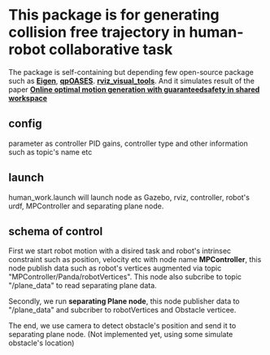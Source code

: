 # This package is for generating collision free trajectory in human-robot collaborative task 

The package is self-containing but depending few open-source package such as [**Eigen**](https://gitlab.com/libeigen/eigen.git), [**qpOASES**](https://github.com/kuka-isir/qpOASES). [**rviz_visual_tools**](https://github.com/PickNikRobotics/rviz_visual_tools). And it simulates result of the paper [**Online optimal motion generation with guaranteedsafety in shared workspace**](https://hal.archives-ouvertes.fr/hal-02496057/document)


## config 

parameter as controller PID gains, controller type and other information such as topic's name etc 

## launch

human_work.launch will launch node as Gazebo, rviz, controller, robot's urdf, MPController and separating plane node.

## schema of control

First we start robot motion with a disired task and robot's intrinsec constraint such as position, velocity etc with node name **MPController**, this node publish data such as robot's vertices augmented via topic "MPController/Panda/robotVertices". This node also subcribe to topic "/plane_data" to read separating plane data.

Secondly, we run **separating Plane node**, this node publisher data to "/plane_data" and subcriber to robotVertices and Obstacle verticee. 

The end, we use camera to detect obstacle's position and send it to separating plane node. (Not implemented yet, using some simulate obstacle's location)

